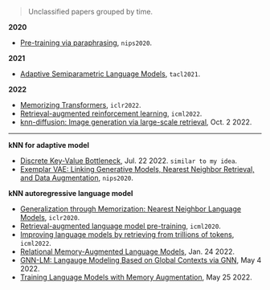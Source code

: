 
> Unclassified papers grouped by time.

**2020**

- [Pre-training via paraphrasing](https://proceedings.neurips.cc/paper/2020/file/d6f1dd034aabde7657e6680444ceff62-Paper.pdf), `nips2020`.

**2021**

- [Adaptive Semiparametric Language Models](https://direct.mit.edu/tacl/article/doi/10.1162/tacl_a_00371/100688), `tacl2021`.

**2022**

- [Memorizing Transformers](https://arxiv.org/pdf/2203.08913.pdf), `iclr2022`.
- [Retrieval-augmented reinforcement learning](https://proceedings.mlr.press/v162/goyal22a/goyal22a.pdf), `icml2022`.
- [knn-diffusion: Image generation via large-scale retrieval](https://arxiv.org/pdf/2204.02849.pdf), Oct. 2 2022.

---

**kNN for adaptive model**

- [Discrete Key-Value Bottleneck](https://arxiv.org/pdf/2207.11240.pdf), Jul. 22 2022. `similar to my idea`.
- [Exemplar VAE: Linking Generative Models, Nearest Neighbor Retrieval, and Data Augmentation](https://proceedings.neurips.cc/paper/2020/file/63c17d596f401acb520efe4a2a7a01ee-Paper.pdf), `nips2020`.

**kNN autoregressive language model**

- [Generalization through Memorization: Nearest Neighbor Language Models](https://openreview.net/forum?id=HklBjCEKvH), `iclr2020`.
- [Retrieval-augmented language model pre-training](http://proceedings.mlr.press/v119/guu20a/guu20a.pdf), `icml2020`.
- [Improving language models by retrieving from trillions of tokens](https://proceedings.mlr.press/v162/borgeaud22a/borgeaud22a.pdf), `icml2022`.
- [Relational Memory-Augmented Language Models](https://aclanthology.org/2022.tacl-1.32/), Jan. 24 2022.
- [GNN-LM: Langauge Modeling Based on Global Contexts via GNN](https://arxiv.org/pdf/2110.08743.pdf), May 4 2022.
- [Training Language Models with Memory Augmentation](https://arxiv.org/pdf/2205.12674.pdf), May 25 2022.
